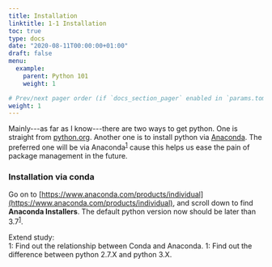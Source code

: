 ```yaml
---
title: Installation
linktitle: 1-1 Installation
toc: true
type: docs
date: "2020-08-11T00:00:00+01:00"
draft: false
menu:
  example:
    parent: Python 101
    weight: 1

# Prev/next pager order (if `docs_section_pager` enabled in `params.toml`)
weight: 1
---
```


Mainly---as far as I know---there are two ways to get python. One is straight from [python.org](https://www.python.org). Another one is to install python via [Anaconda](https://www.anaconda.com/products/individual). The preferred one will be via Anaconda<sup>[1](#1\*)</sup> cause this helps us ease the pain of package management in the future.


### Installation via conda
Go on to [https://www.anaconda.com/products/individual](https://www.anaconda.com/products/individual), and scroll down to find **Anaconda Installers**. The default python version now should be later than 3.7<sup>[1](#2\*\*)</sup>.

Extend study:\
<a name="1\*">1</a>: Find out the relationship between Conda and Anaconda.
<a name="2\*\*">1</a>: Find out the difference between python 2.7.X and python 3.X.
